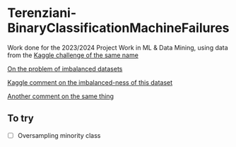 # Terenziani-BinaryClassificationMachineFailures

Work done for the 2023/2024 Project Work in ML & Data Mining, using data from the [Kaggle challenge of the same name](https://www.kaggle.com/competitions/playground-series-s3e17)


[On the problem of imbalanced datasets](https://www.analyticsvidhya.com/blog/2021/06/5-techniques-to-handle-imbalanced-data-for-a-classification-problem/)

[Kaggle comment on the imbalanced-ness of this dataset](https://www.kaggle.com/competitions/playground-series-s3e17/discussion/419086)

[Another comment on the same thing](https://www.kaggle.com/competitions/playground-series-s3e17/discussion/416923)

## To try

- [ ] Oversampling minority class
